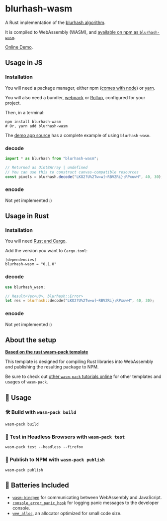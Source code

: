 # blurhash-wasm

A Rust implementation of the [blurhash algorithm](https://github.com/woltapp/blurhash).

It is compiled to WebAssembly (WASM), and [available on npm as `blurhash-wasm`](https://npmjs.com/blurhash-wasm).

[Online Demo](https://blurhash-wasm.netlify.com).

## Usage in JS

### Installation

You will need a package manager, either npm ([comes with node](https://nodejs.org/en/download/)) or [yarn](https://yarnpkg.com/lang/en/docs/install/).

You will also need a bundler, [webpack](https://webpack.js.org/) or [Rollup](https://rollupjs.org/guide/en/), configured for your project.

Then, in a terminal:

```shell
npm install blurhash-wasm
# Or, yarn add blurhash-wasm
```

The [demo app source](/demo) has a complete example of using `blurhash-wasm`.

### decode

```js
import * as blurhash from "blurhash-wasm";

// Returned as Uint8Array | undefined
// You can use this to construct canvas-compatible resources
const pixels = blurhash.decode("LKO2?U%2Tw=w]~RBVZRi};RPxuwH", 40, 30);
```

### encode

Not yet implemented :)

## Usage in Rust

### Installation

You will need [Rust and Cargo](https://doc.rust-lang.org/cargo/getting-started/installation.html).

Add the version you want to `Cargo.toml`:

```
[dependencies]
blurhash-wasm = "0.1.0"
```

### decode

```rust
use blurhash_wasm;

// Result<Vec<u8>, blurhash::Error>
let res = blurhash::decode("LKO2?U%2Tw=w]~RBVZRi};RPxuwH", 40, 30);
```

### encode

Not yet implemented :)

## About the setup

[**Based on the rust wasm-pack template**][template-docs]

This template is designed for compiling Rust libraries into WebAssembly and
publishing the resulting package to NPM.

Be sure to check out [other `wasm-pack` tutorials online][tutorials] for other
templates and usages of `wasm-pack`.

[tutorials]: https://rustwasm.github.io/docs/wasm-pack/tutorials/index.html
[template-docs]: https://rustwasm.github.io/docs/wasm-pack/tutorials/npm-browser-packages/index.html

## 🚴 Usage

### 🛠️ Build with `wasm-pack build`

```
wasm-pack build
```

### 🔬 Test in Headless Browsers with `wasm-pack test`

```
wasm-pack test --headless --firefox
```

### 🎁 Publish to NPM with `wasm-pack publish`

```
wasm-pack publish
```

## 🔋 Batteries Included

- [`wasm-bindgen`](https://github.com/rustwasm/wasm-bindgen) for communicating
  between WebAssembly and JavaScript.
- [`console_error_panic_hook`](https://github.com/rustwasm/console_error_panic_hook)
  for logging panic messages to the developer console.
- [`wee_alloc`](https://github.com/rustwasm/wee_alloc), an allocator optimized
  for small code size.
